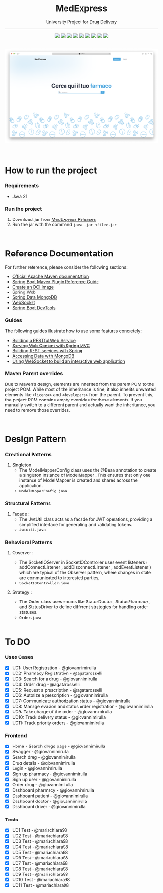 <h1 align="center">MedExpress</h1>
<p align="center">
  University Project for Drug Delivery
</p>

- - -
<div align="center">
  <!-- Java -->
  <img src="https://img.shields.io/badge/Java-21-%23ED8B00.svg?logo=openjdk&logoColor=white"/>
  <!-- Spring Boot -->
  <img src="https://img.shields.io/badge/Spring%20Boot-3.4.2-%236DB33F.svg?logo=springboot&logoColor=white"/>
  <!-- Maven -->
  <img src="https://img.shields.io/badge/Maven-3.8.6-C71A36.svg?logo=apachemaven&logoColor=white"/>
  <!-- Next.js -->
  <img src="https://img.shields.io/badge/Next.js-15.2.4-black?logo=next.js&logoColor=white"/>
  <!-- React -->
  <img src="https://img.shields.io/badge/React-19.0.0-%2361DAFB.svg?logo=react&logoColor=white"/>
  <!-- MongoDB -->
  <img src="https://img.shields.io/badge/MongoDB-%2347A248.svg?logo=mongodb&logoColor=white"/>
  <!-- Socket.io -->
  <img src="https://img.shields.io/badge/Socket.io-4.8.1-%23000000.svg?logo=socket.io&logoColor=white"/>
  <!-- Tailwind CSS -->
  <img src="https://img.shields.io/badge/TailwindCSS-3.4.1-%2338B2AC.svg?logo=tailwindcss&logoColor=white"/>
  <!-- TypeScript -->
  <img src="https://img.shields.io/badge/TypeScript-5.0.0-%23007ACC.svg?logo=typescript&logoColor=white"/>
</div>
<br>

<p align="center">
<img src="docs/images/screenshot.png" alt="screenshot">
</p><br>

# How to run the project

### Requirements
- Java 21

### Run the project
1. Download .jar from [MedExpress Releases](https://github.com/giovannimirulla/MedExpress/releases)
2. Run the jar with the command `java -jar <file>.jar`

<br>

# Reference Documentation
For further reference, please consider the following sections:

* [Official Apache Maven documentation](https://maven.apache.org/guides/index.html)
* [Spring Boot Maven Plugin Reference Guide](https://docs.spring.io/spring-boot/3.4.2/maven-plugin)
* [Create an OCI image](https://docs.spring.io/spring-boot/3.4.2/maven-plugin/build-image.html)
* [Spring Web](https://docs.spring.io/spring-boot/3.4.2/reference/web/servlet.html)
* [Spring Data MongoDB](https://docs.spring.io/spring-boot/3.4.2/reference/data/nosql.html#data.nosql.mongodb)
* [WebSocket](https://docs.spring.io/spring-boot/3.4.2/reference/messaging/websockets.html)
* [Spring Boot DevTools](https://docs.spring.io/spring-boot/3.4.2/reference/using/devtools.html)

### Guides
The following guides illustrate how to use some features concretely:

* [Building a RESTful Web Service](https://spring.io/guides/gs/rest-service/)
* [Serving Web Content with Spring MVC](https://spring.io/guides/gs/serving-web-content/)
* [Building REST services with Spring](https://spring.io/guides/tutorials/rest/)
* [Accessing Data with MongoDB](https://spring.io/guides/gs/accessing-data-mongodb/)
* [Using WebSocket to build an interactive web application](https://spring.io/guides/gs/messaging-stomp-websocket/)

### Maven Parent overrides

Due to Maven's design, elements are inherited from the parent POM to the project POM.
While most of the inheritance is fine, it also inherits unwanted elements like `<license>` and `<developers>` from the parent.
To prevent this, the project POM contains empty overrides for these elements.
If you manually switch to a different parent and actually want the inheritance, you need to remove those overrides.

<br>

# Design Pattern

### Creational Patterns
1. Singleton :
   - The ModelMapperConfig class uses the @Bean annotation to create a singleton instance of ModelMapper . This ensures that only one instance of ModelMapper is created and shared across the application.
   - `ModelMapperConfig.java`
### Structural Patterns
1. Facade :
   - The JwtUtil class acts as a facade for JWT operations, providing a simplified interface for generating and validating tokens.
   - `JwtUtil.java`
### Behavioral Patterns
1. Observer :
   
   - The SocketIOServer in SocketIOController uses event listeners ( addConnectListener , addDisconnectListener , addEventListener ) which are typical of the Observer pattern, where changes in state are communicated to interested parties.
   - `SocketIOController.java`
2. Strategy :
   
   - The Order class uses enums like StatusDoctor , StatusPharmacy , and StatusDriver to define different strategies for handling order statuses.
   - `Order.java`

   <br>

# To DO

### Uses Cases
- [x] UC1: User Registration - @giovannimirulla
- [x] UC2: Pharmacy Registration - @agatarosselli
- [x] UC3: Search for a drug - @giovannimirulla
- [x] UC4: Order drug - @agatarosselli
- [x] UC5: Request a prescription - @agatarosselli
- [x] UC6: Autorize a prescription - @giovannimirulla
- [x] UC7: Communicate authorization status - @giovannimirulla
- [x] UC8: Manage evasion and status order registration - @giovannimirulla
- [x] UC9: Take charge of the order - @giovannimirulla
- [x] UC10: Track delivery status - @giovannimirulla
- [x] UC11: Track priority orders - @giovannimirulla

### Frontend
- [x] Home - Search drugs page - @giovannimirulla
- [x] Swagger - @giovannimirulla
- [x] Search drug - @giovannimirulla
- [x] Drug details - @giovannimirulla
- [x] Login - @giovannimirulla
- [x] Sign up pharmacy - @giovannimirulla
- [x] Sign up user - @giovannimirulla
- [x] Order drug - @giovannimirulla
- [x] Dashboard pharmacy - @giovannimirulla
- [x] Dashboard patient - @giovannimirulla
- [x] Dashboard doctor - @giovannimirulla
- [x] Dashboard driver - @giovannimirulla

### Tests
- [x] UC1 Test - @mariachiara98
- [x] UC2 Test - @mariachiara98
- [x] UC3 Test - @mariachiara98
- [x] UC4 Test - @mariachiara98
- [x] UC5 Test - @mariachiara98
- [x] UC6 Test - @mariachiara98
- [x] UC7 Test - @mariachiara98
- [x] UC8 Test - @mariachiara98
- [x] UC9 Test - @mariachiara98
- [x] UC10 Test - @mariachiara98
- [x] UC11 Test - @mariachiara98
